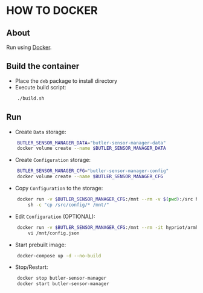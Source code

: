 # HOW TO DOCKER

## About

Run using [Docker](https://www.docker.com).

## Build the container

* Place the `deb` package to install directory
* Execute build script:
```sh
	./build.sh
```

## Run

* Create `Data` storage:
```sh
	BUTLER_SENSOR_MANAGER_DATA="butler-sensor-manager-data"
	docker volume create --name $BUTLER_SENSOR_MANAGER_DATA
```
* Create `Configuration` storage:
```sh
	BUTLER_SENSOR_MANAGER_CFG="butler-sensor-manager-config"
	docker volume create --name $BUTLER_SENSOR_MANAGER_CFG
```
* Copy `Configuration` to the storage:
```sh
	docker run -v $BUTLER_SENSOR_MANAGER_CFG:/mnt --rm -v $(pwd):/src hypriot/armhf-busybox \
		sh -c "cp /src/config/* /mnt/"
```
* Edit `Configuration` (OPTIONAL):
```sh
	docker run -v $BUTLER_SENSOR_MANAGER_CFG:/mnt --rm -it hypriot/armhf-busybox \
		vi /mnt/config.json
```
* Start prebuilt image:
```sh
	docker-compose up -d --no-build
```
* Stop/Restart:
```sh
	docker stop butler-sensor-manager
	docker start butler-sensor-manager
```
